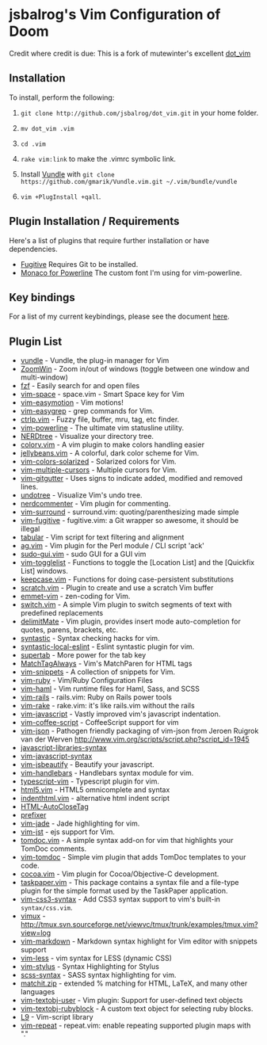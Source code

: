 # jsbalrog's Vim Configuration of Doom

Credit where credit is due: This is a fork of mutewinter's excellent [dot_vim](http://github.com/mutewinter/dot_vim)

## Installation
To install, perform the following:

1. `git clone http://github.com/jsbalrog/dot_vim.git` in your home folder.

2. `mv dot_vim .vim`

3. `cd .vim`

4. `rake vim:link` to make the .vimrc symbolic link.

5. Install [Vundle](https://github.com/gmarik/vundle) with `git clone https://github.com/gmarik/Vundle.vim.git ~/.vim/bundle/vundle`

6. `vim +PlugInstall +qall`.

## Plugin Installation / Requirements

Here's a list of plugins that require further installation or have
dependencies.

 * [Fugitive](https://github.com/tpope/vim-fugitive) Requires Git to be
 installed.
 * [Monaco for Powerline](https://github.com/rsrsl/ttf-monofur-powerline) The custom font I'm
 using for vim-powerline.

## Key bindings
For a list of my current keybindings, please see the document [here](https://docs.google.com/spreadsheets/d/1Qvsp1crvaymStW0eWftVEYM0qDuv6n7TwzOD0cDcubQ/edit?usp=sharing).

## Plugin List

 * [vundle](https://github.com/gmarik/vundle) - Vundle, the plug-in manager for Vim
 * [ZoomWin](https://github.com/vim-scripts/ZoomWin) - Zoom in/out  of windows (toggle between one window and multi-window)
 * [fzf](https://github.com/junegunn/fzf) - Easily search for and open files
 * [vim-space](https://github.com/spiiph/vim-space) - space.vim - Smart Space key for Vim
 * [vim-easymotion](https://github.com/Lokaltog/vim-easymotion) - Vim motions!
 * [vim-easygrep](https://github.com/dkprice/vim-easygrep) - grep commands for Vim.
 * [ctrlp.vim](https://github.com/kien/ctrlp.vim) - Fuzzy file, buffer, mru, tag, etc finder.
 * [vim-powerline](https://github.com/Lokaltog/vim-powerline) - The ultimate vim statusline utility.
 * [NERDtree](https://github.com/scrooloose/nerdtree) - Visualize your directory tree.
 * [colorv.vim](https://github.com/Rykka/colorv.vim) - A vim plugin to make  colors handling easier
 * [jellybeans.vim](https://github.com/nanotech/jellybeans.vim) - A colorful, dark color scheme for Vim.
 * [vim-colors-solarized](https://github.com/altercation/vim-colors-solarized) - Solarized colors for Vim.
 * [vim-multiple-cursors](https://github.com/terryma/vim-multiple-cursors) - Multiple cursors for Vim.
 * [vim-gitgutter](https://github.com/airblade/vim-gitgutter) - Uses signs to indicate added, modified and removed lines.
 * [undotree](https://github.com/mbbill/undotree) - Visualize Vim's undo tree.
 * [nerdcommenter](https://github.com/scrooloose/nerdcommenter) - Vim plugin for commenting.
 * [vim-surround](https://github.com/tpope/vim-surround) - surround.vim: quoting/parenthesizing made simple
 * [vim-fugitive](https://github.com/tpope/vim-fugitive) - fugitive.vim: a Git wrapper so awesome, it should be illegal
 * [tabular](https://github.com/godlygeek/tabular) - Vim script for text filtering and alignment
 * [ag.vim](https://github.com/rking/ag.vim) - Vim plugin for the Perl module / CLI script 'ack'
 * [sudo-gui.vim](https://github.com/gmarik/sudo-gui.vim) - sudo GUI for a GUI vim
 * [vim-togglelist](https://github.com/milkypostman/vim-togglelist) - Functions to toggle the [Location List] and the [Quickfix List] windows.
 * [keepcase.vim](https://github.com/vim-scripts/keepcase.vim) - Functions for doing case-persistent substitutions
 * [scratch.vim](https://github.com/vim-scripts/scratch.vim) - Plugin to create and use a scratch Vim buffer
 * [emmet-vim](https://github.com/mattn/emmet-vim) - zen-coding for Vim.
 * [switch.vim](https://github.com/AndrewRadev/switch.vim) - A simple Vim plugin to switch segments of text with predefined replacements
 * [delimitMate](https://github.com/Raimondi/delimitMate) - Vim plugin, provides insert mode auto-completion for quotes, parens, brackets, etc.
 * [syntastic](https://github.com/scrooloose/syntastic) - Syntax checking hacks for vim.
 * [syntastic-local-eslint](https://github.com/mtscout6/syntastic-local-eslint.vim) - Eslint syntastic plugin for vim.
 * [supertab](https://github.com/ervandew/supertab) - More power for the tab key
 * [MatchTagAlways](https://github.com/Valloric/MatchTagAlways) - Vim's MatchParen for HTML tags
 * [vim-snippets](https://github.com/honza/vim-snippets) - A collection of snippets for Vim.
 * [vim-ruby](https://github.com/vim-ruby/vim-ruby) - Vim/Ruby Configuration Files
 * [vim-haml](https://github.com/tpope/vim-haml) - Vim runtime files for Haml, Sass, and SCSS
 * [vim-rails](https://github.com/tpope/vim-rails) - rails.vim: Ruby on Rails power tools
 * [vim-rake](https://github.com/tpope/vim-rake) - rake.vim: it's like rails.vim without the rails
 * [vim-javascript](https://github.com/pangloss/vim-javascript) - Vastly improved vim's javascript indentation.
 * [vim-coffee-script](https://github.com/kchmck/vim-coffee-script) - CoffeeScript support for vim
 * [vim-json](https://github.com/leshill/vim-json) - Pathogen friendly packaging of vim-json from Jeroen Ruigrok van der Werven http://www.vim.org/scripts/script.php?script_id=1945
 * [javascript-libraries-syntax](https://github.com/othree/javascript-libraries-syntax.vim)
 * [vim-javascript-syntax](https://github.com/jelera/vim-javascript-syntax)
 * [vim-jsbeautify](https://github.com/maksimr/vim-jsbeautify) - Beautify your javascript.
 * [vim-handlebars](https://github.com/nono/vim-handlebars) - Handlebars syntax module for vim.
 * [typescript-vim](https://github.com/leafgarland/typescript-vim) - Typescript plugin for vim.
 * [html5.vim](https://github.com/othree/html5.vim) - HTML5 omnicomplete and syntax
 * [indenthtml.vim](https://github.com/vim-scripts/indenthtml.vim) - alternative html indent script
 * [HTML-AutoCloseTag](https://github.com/vim-scripts/HTML-AutoCloseTag)
 * [prefixer](https://github.com/bae22/prefixer)
 * [vim-jade](https://github.com/digitaltoad/vim-jade) - Jade highlighting for vim.
 * [vim-jst](https://github.com/briancollins/vim-jst) - ejs support for Vim.
 * [tomdoc.vim](https://github.com/mutewinter/tomdoc.vim) - A simple syntax add-on for vim that highlights your TomDoc comments.
 * [vim-tomdoc](https://github.com/jc00ke/vim-tomdoc) - Simple vim plugin that adds TomDoc templates to your code.
 * [cocoa.vim](https://github.com/msanders/cocoa.vim) - Vim plugin for Cocoa/Objective-C development.
 * [taskpaper.vim](https://github.com/mutewinter/taskpaper.vim) - This package contains a syntax file and a file-type plugin for the simple format used by the TaskPaper application.
 * [vim-css3-syntax](https://github.com/mutewinter/vim-css3-syntax) - Add CSS3 syntax support to vim's built-in `syntax/css.vim`.
 * [vimux](https://github.com/benmills/vimux) - http://tmux.svn.sourceforge.net/viewvc/tmux/trunk/examples/tmux.vim?view=log
 * [vim-markdown](https://github.com/hallison/vim-markdown) - Markdown syntax highlight for Vim editor with snippets support
 * [vim-less](https://github.com/groenewege/vim-less) - vim syntax for LESS (dynamic CSS)
 * [vim-stylus](https://github.com/wavded/vim-stylus) - Syntax Highlighting for Stylus
 * [scss-syntax](https://github.com/cakebaker/scss-syntax.vim) - SASS syntax highlighting for vim.
 * [matchit.zip](https://github.com/vim-scripts/matchit.zip) - extended % matching for HTML, LaTeX, and many other languages
 * [vim-textobj-user](https://github.com/kana/vim-textobj-user) - Vim plugin: Support for user-defined text objects
 * [vim-textobj-rubyblock](https://github.com/nelstrom/vim-textobj-rubyblock) - A custom text object for selecting ruby blocks.
 * [L9](https://github.com/vim-scripts/L9) - Vim-script library
 * [vim-repeat](https://github.com/tpope/vim-repeat) - repeat.vim: enable repeating supported plugin maps with "."
